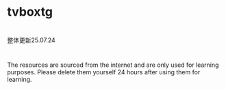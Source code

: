 # tvboxtg
#
整体更新25.07.24
# 
The resources are sourced from the internet and are only used for learning purposes. Please delete them yourself 24 hours after using them for learning.
